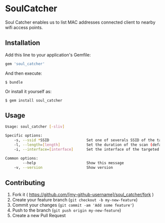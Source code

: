 # SoulCatcher

Soul Catcher enables us to list MAC addresses connected client to nearby wifi access points.

## Installation

Add this line to your application's Gemfile:

```ruby
gem 'soul_catcher'
```

And then execute:

    $ bundle

Or install it yourself as:

    $ gem install soul_catcher

## Usage

```sh
Usage: soul_catcher [-sliv]

Specific options:
    -s, --ssid *SSID                 Set one of severals SSID of the targeted access point
    -l, --length=[length]            Set the duration of the scan (default: normal)
    -i, --interface=[interface]      Set the interface of the targeted access point which will be used (default: wlan0)

Common options: 
        --help                       Show this message
    -v, --version                    Show version
```

## Contributing

1. Fork it ( https://github.com/[my-github-username]/soul_catcher/fork )
2. Create your feature branch (`git checkout -b my-new-feature`)
3. Commit your changes (`git commit -am 'Add some feature'`)
4. Push to the branch (`git push origin my-new-feature`)
5. Create a new Pull Request
